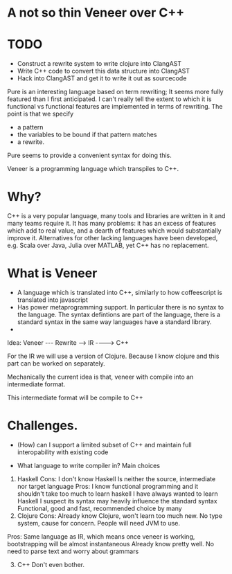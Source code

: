 # A not so thin Veneer over C++

# TODO
- Construct a rewrite system to write clojure into ClangAST
- Write C++ code to convert this data structure into ClangAST
- Hack into ClangAST and get it to write it out as sourcecode

Pure is an interesting language based on term rewriting;
It seems more fully featured than I first anticipated.
I can't really tell the extent to which it is functional vs functional features are implemented in terms of rewriting.
The point is that we specify
- a pattern
- the variables to be bound if that pattern matches
- a rewrite.

Pure seems to provide a convenient syntax for doing this.



Veneer is a programming language which transpiles to C++.

# Why?
C++ is a very popular language, many tools and libraries are written in it and many teams require it.
It has many problems: it has an excess of features which add to real value, and a dearth of features which would substantially improve it.
Alternatives for other lacking languages have been developed, e.g. Scala over Java, Julia over MATLAB, yet C++ has no replacement.

# What is Veneer
- A language which is translated into C++, similarly to how coffeescript is translated into javascript
- Has power metaprogramming support.  In particular there is no syntax to the language.  The syntax defintions are part of the language, there is a standard syntax in the same way languages have a standard library.
- 

Idea:
Veneer --- Rewrite --> IR ----> C++

For the IR we will use a version of Clojure.
Because I know clojure and this part can be worked on separately.

Mechanically the current idea is that, veneer with compile into an intermediate format.

This intermediate format will be compile to C++

# Challenges.
- (How) can I support a limited subset of C++ and maintain full interopability with existing code


- What language to write compiler in?
Main choices
1) Haskell
Cons: I don't know Haskell
	  Is neither the source, intermediate nor target language
Pros: I know functional programming and it shouldn't take
	  too much to learn haskell
	  I have always wanted to learn Haskell
	  I suspect its syntax may heavily influence the standard syntax
	  Functional, good and fast, recommended choice by many
2) Clojure
Cons: Already know Clojure, won't learn too much new.
	  No type system, cause for concern.
	  People will need JVM to use.

Pros: Same language as IR, which means once veneer is working, bootstrapping will be almost instantaneous
	  Already know pretty well.
	  No need to parse text and worry about grammars

3) C++
	  Don't even bother.